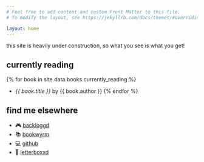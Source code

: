 ```yaml
---
# Feel free to add content and custom Front Matter to this file.
# To modify the layout, see https://jekyllrb.com/docs/themes/#overriding-theme-defaults

layout: home
---
```


this site is heavily under construction, so what you see is what you get!

## currently reading

{% for book in site.data.books.currently_reading %}
  - *{{ book.title }}* by {{ book.author }}
{% endfor %}

## find me elsewhere
- 🎮 [backloggd](https://www.backloggd.com/u/loam)
- 📚 [bookwyrm](https://www.bookwyrm.social/user/loam)
- 💻 [github](https://www.github.com/clairefreehafer)
- 🎥 [letterboxxd](https://www.letterboxxd.com/clairefreehafer)

